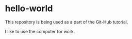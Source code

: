 # hello-world
This repository is being used as a part of the Git-Hub tutorial. 


I like to use the computer for work. 
